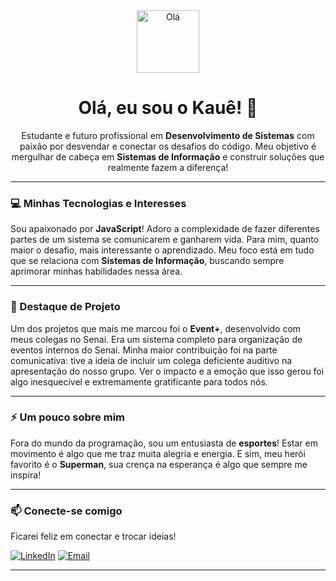 <div align="center">
  <img src="https://media.tenor.com/NBx2d6o6FlEAAAAm/superman-logo-superman.webp" width="100px" alt="Olá" />
</div>

<h1 align="center">Olá, eu sou o Kauê! 👋</h1>

<p align="center">
  Estudante e futuro profissional em <b>Desenvolvimento de Sistemas</b> com paixão por desvendar e conectar os desafios do código. Meu objetivo é mergulhar de cabeça em <b>Sistemas de Informação</b> e construir soluções que realmente fazem a diferença!
</p>

---

### 💻 Minhas Tecnologias e Interesses

Sou apaixonado por **JavaScript**! Adoro a complexidade de fazer diferentes partes de um sistema se comunicarem e ganharem vida. Para mim, quanto maior o desafio, mais interessante o aprendizado. Meu foco está em tudo que se relaciona com **Sistemas de Informação**, buscando sempre aprimorar minhas habilidades nessa área.

---

### 🚀 Destaque de Projeto

Um dos projetos que mais me marcou foi o **Event+**, desenvolvido com meus colegas no Senai. Era um sistema completo para organização de eventos internos do Senai. Minha maior contribuição foi na parte comunicativa: tive a ideia de incluir um colega deficiente auditivo na apresentação do nosso grupo. Ver o impacto e a emoção que isso gerou foi algo inesquecível e extremamente gratificante para todos nós.

---

### ⚡ Um pouco sobre mim

Fora do mundo da programação, sou um entusiasta de **esportes**! Estar em movimento é algo que me traz muita alegria e energia. E sim, meu herói favorito é o **Superman**, sua crença na esperança é algo que sempre me inspira!

---

### 📫 Conecte-se comigo

Ficarei feliz em conectar e trocar ideias!

[![LinkedIn](https://img.shields.io/badge/LinkedIn-0077B5?style=for-the-badge&logo=linkedin&logoColor=white)](https://www.linkedin.com/in/kauê-antonio-santos-25806a372/)
[![Email](https://img.shields.io/badge/Email-D14836?style=for-the-badge&logo=gmail&logoColor=white)](mailto:kaueantoniofranciscosantos@gmail.com)

---
